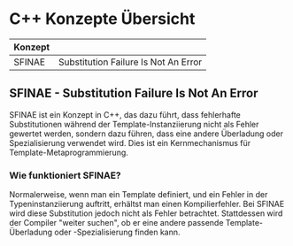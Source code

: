 # C++ Konzepte Übersicht

| Konzept |  |
|--|--|
| SFINAE | Substitution Failure Is Not An Error |
## SFINAE - Substitution Failure Is Not An Error

SFINAE ist ein Konzept in C++, das dazu führt, dass fehlerhafte Substitutionen während der Template-Instanziierung nicht als Fehler gewertet werden, sondern dazu führen, dass eine andere Überladung oder Spezialisierung verwendet wird. Dies ist ein Kernmechanismus für Template-Metaprogrammierung.

### Wie funktioniert SFINAE?

Normalerweise, wenn man ein Template definiert, und ein Fehler in der Typeninstanziierung auftritt, erhältst man einen Kompilierfehler. Bei SFINAE wird diese Substitution jedoch nicht als Fehler betrachtet. Stattdessen wird der Compiler "weiter suchen", ob er eine andere passende Template-Überladung oder -Spezialisierung finden kann.
